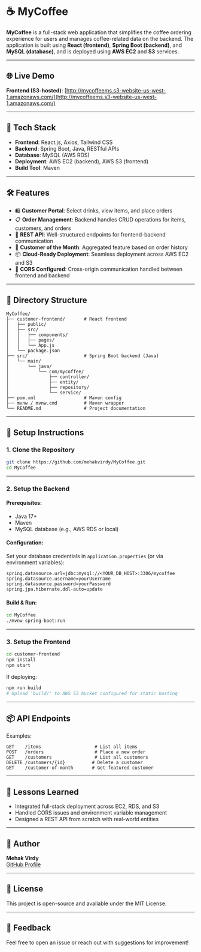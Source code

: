 # ☕ MyCoffee

**MyCoffee** is a full-stack web application that simplifies the coffee ordering experience for users and manages coffee-related data on the backend. The application is built using **React (frontend)**, **Spring Boot (backend)**, and **MySQL (database)**, and is deployed using **AWS EC2** and **S3** services.

---

## 🌐 Live Demo

**Frontend (S3-hosted)**: [http://mycoffeems.s3-website-us-west-1.amazonaws.com/](http://mycoffeems.s3-website-us-west-1.amazonaws.com/)

---

## 🧩 Tech Stack

- **Frontend**: React.js, Axios, Tailwind CSS
- **Backend**: Spring Boot, Java, RESTful APIs
- **Database**: MySQL (AWS RDS)
- **Deployment**: AWS EC2 (backend), AWS S3 (frontend)
- **Build Tool**: Maven

---

## 🛠️ Features

- 🛍️ **Customer Portal**: Select drinks, view items, and place orders
- 📋 **Order Management**: Backend handles CRUD operations for items, customers, and orders
- 🔗 **REST API**: Well-structured endpoints for frontend-backend communication
- 🧾 **Customer of the Month**: Aggregated feature based on order history
- 📦 **Cloud-Ready Deployment**: Seamless deployment across AWS EC2 and S3
- 🔐 **CORS Configured**: Cross-origin communication handled between frontend and backend

---

## 📁 Directory Structure

```
MyCoffee/
├── customer-frontend/       # React frontend
│   ├── public/
│   ├── src/
│   │   ├── components/
│   │   ├── pages/
│   │   └── App.js
│   └── package.json
├── src/                     # Spring Boot backend (Java)
│   └── main/
│       └── java/
│           └── com/mycoffee/
│               ├── controller/
│               ├── entity/
│               ├── repository/
│               └── service/
├── pom.xml                  # Maven config
├── mvnw / mvnw.cmd          # Maven wrapper
└── README.md                # Project documentation
```

---

## 🔧 Setup Instructions

### 1. Clone the Repository

```bash
git clone https://github.com/mehakvirdy/MyCoffee.git
cd MyCoffee
```

---

### 2. Setup the Backend

#### Prerequisites:
- Java 17+
- Maven
- MySQL database (e.g., AWS RDS or local)

#### Configuration:
Set your database credentials in `application.properties` (or via environment variables):

```
spring.datasource.url=jdbc:mysql://<YOUR_DB_HOST>:3306/mycoffee
spring.datasource.username=yourUsername
spring.datasource.password=yourPassword
spring.jpa.hibernate.ddl-auto=update
```

#### Build & Run:

```bash
cd MyCoffee
./mvnw spring-boot:run
```

---

### 3. Setup the Frontend

```bash
cd customer-frontend
npm install
npm start
```

If deploying:
```bash
npm run build
# Upload 'build/' to AWS S3 bucket configured for static hosting
```

---

## 📦 API Endpoints

Examples:

```
GET    /items                    # List all items
POST   /orders                   # Place a new order
GET    /customers                # List all customers
DELETE /customers/{id}          # Delete a customer
GET    /customer-of-month       # Get featured customer
```

---

## 🧠 Lessons Learned

- Integrated full-stack deployment across EC2, RDS, and S3
- Handled CORS issues and environment variable management
- Designed a REST API from scratch with real-world entities

---

## 👤 Author

**Mehak Virdy**  
[GitHub Profile](https://github.com/mehakvirdy)

---

## 📄 License

This project is open-source and available under the MIT License.

---

## 💬 Feedback

Feel free to open an issue or reach out with suggestions for improvement!
